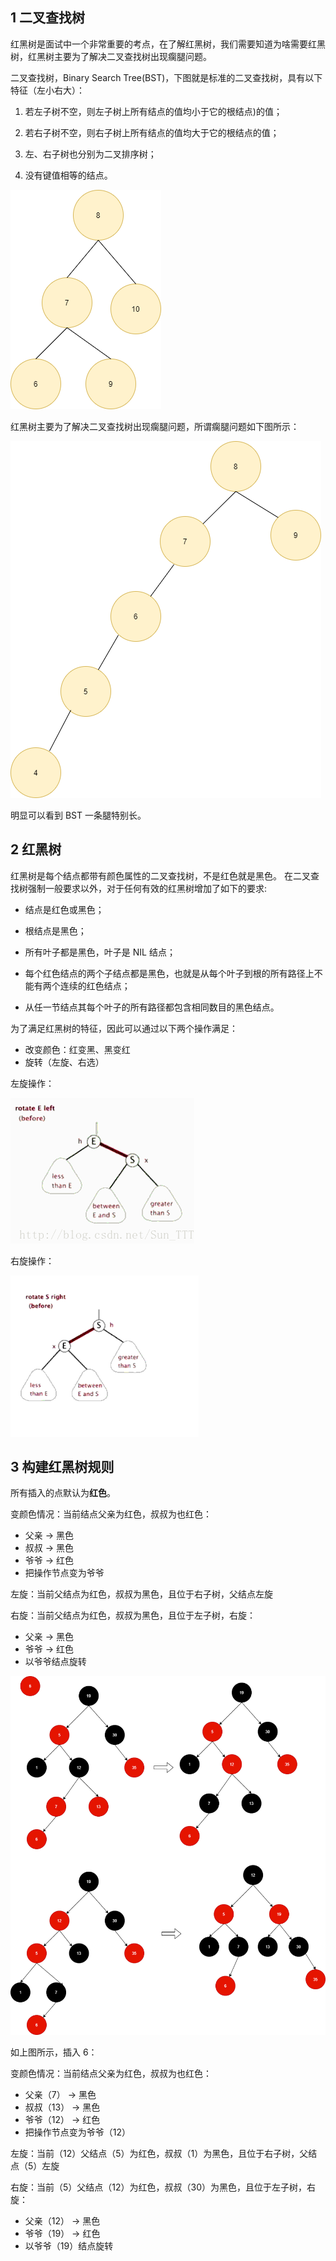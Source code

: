 ## 1 二叉查找树

红黑树是面试中一个非常重要的考点，在了解红黑树，我们需要知道为啥需要红黑树，红黑树主要为了解决二叉查找树出现瘸腿问题。

二叉查找树，Binary Search Tree(BST)，下图就是标准的二叉查找树，具有以下特征（左小右大）：

1. 若左子树不空，则左子树上所有结点的值均小于它的根结点)的值；

2. 若右子树不空，则右子树上所有结点的值均大于它的根结点的值；

3. 左、右子树也分别为二叉排序树；

4. 没有键值相等的结点。

![](../asset/二叉查找树.png)

红黑树主要为了解决二叉查找树出现瘸腿问题，所谓瘸腿问题如下图所示：

![](../asset/二叉查找树问题.png)

明显可以看到 BST 一条腿特别长。

## 2 红黑树

红黑树是每个结点都带有颜色属性的二叉查找树，不是红色就是黑色。 在二叉查找树强制一般要求以外，对于任何有效的红黑树增加了如下的要求:

* 结点是红色或黑色；

* 根结点是黑色；

* 所有叶子都是黑色，叶子是 NIL 结点；
* 每个红色结点的两个子结点都是黑色，也就是从每个叶子到根的所有路径上不能有两个连续的红色结点；
*  从任一节结点其每个叶子的所有路径都包含相同数目的黑色结点。

为了满足红黑树的特征，因此可以通过以下两个操作满足：

* 改变颜色：红变黑、黑变红
* 旋转（左旋、右选）

左旋操作：

![](../asset/左旋.gif)

右旋操作：

![](../asset/右旋.gif)

## 3 构建红黑树规则

所有插入的点默认为**红色**。

变颜色情况：当前结点父亲为红色，叔叔为也红色：

* 父亲 -> 黑色
* 叔叔 -> 黑色
* 爷爷 -> 红色
* 把操作节点变为爷爷

左旋：当前父结点为红色，叔叔为黑色，且位于右子树，父结点左旋

右旋：当前父结点为红色，叔叔为黑色，且位于左子树，右旋：

* 父亲 -> 黑色
* 爷爷 -> 红色
* 以爷爷结点旋转

![](../asset/左旋右旋规则.png)

如上图所示，插入 6：

变颜色情况：当前结点父亲为红色，叔叔为也红色：

- 父亲（7） -> 黑色    
- 叔叔（13） -> 黑色    
- 爷爷（12） -> 红色    
- 把操作节点变为爷爷（12）

左旋：当前（12）父结点（5）为红色，叔叔（1）为黑色，且位于右子树，父结点（5）左旋

右旋：当前（5）父结点（12）为红色，叔叔（30）为黑色，且位于左子树，右旋：

- 父亲（12） -> 黑色 
- 爷爷（19） -> 红色 
- 以爷爷（19）结点旋转 